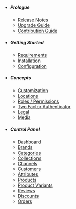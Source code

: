 - ##### Prologue
  - [Release Notes](https://github.com/shopperlabs/shopper/releases)
  - [Upgrade Guide](/docs/{{version}}/upgrade)
  - [Contribution Guide](/docs/{{version}}/contributing)
- ##### Getting Started
  - [Requirements](/docs/{{version}}/requirements)
  - [Installation](/docs/{{version}}/installation)
  - [Configuration](/docs/{{version}}/configuration)
- ##### Concepts
  - [Customization](/docs/{{version}}/customization)
  - [Locations](/docs/{{version}}/locations)
  - [Roles / Permissions](/docs/{{version}}/roles-permissions)
  - [Two Factor Authenticator](/docs/{{version}}/two-factor)
  - [Legal](/docs/{{version}}/legal)
  - [Media](/docs/{{version}}/media)
- ##### Control Panel
  - [Dashboard](/docs/{{version}}/dashboard)
  - [Brands](/docs/{{version}}/brands)
  - [Categories](/docs/{{version}}/categories)
  - [Collections](/docs/{{version}}/collections)
  - [Channels](/docs/{{version}}/channels)
  - [Customers](/docs/{{version}}/customers)
  - [Attributes](/docs/{{version}}/attributes)
  - [Products](/docs/{{version}}/products)
  - [Product Variants](/docs/{{version}}/product-variants)
  - [Reviews](/docs/{{version}}/reviews)
  - [Discounts](/docs/{{version}}/discounts)
  - [Orders](/docs/{{version}}/orders)
